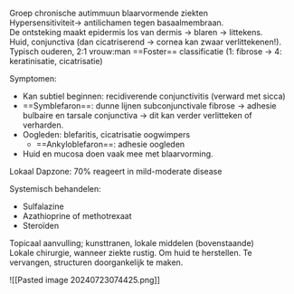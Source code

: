 Groep chronische autimmuun blaarvormende ziekten  
Hypersensitiviteit-> antilichamen tegen basaalmembraan.  
De ontsteking maakt epidermis los van dermis -> blaren -> littekens.  
Huid, conjunctiva (dan cicatriserend -> cornea kan zwaar verlittekenen!).  
Typisch ouderen, 2:1 vrouw:man 
==Foster== classificatie (1: fibrose -> 4: keratinisatie, cicatrisatie)
 
Symptomen:
- Kan subtiel beginnen: recidiverende conjunctivitis (verward met sicca)
- ==Symblefaron==: dunne lijnen subconjunctivale fibrose -> adhesie bulbaire en tarsale conjunctiva -> dit kan verder verlitteken of verharden.
- Oogleden: blefaritis, cicatrisatie oogwimpers
    - ==Ankyloblefaron==: adhesie oogleden
- Huid en mucosa doen vaak mee met blaarvorming.

Lokaal
Dapzone: 70% reageert in mild-moderate disease

Systemisch behandelen:
- Sulfalazine
- Azathioprine of methotrexaat
- Steroïden

Topicaal aanvulling; kunsttranen, lokale middelen (bovenstaande)  
Lokale chirurgie, wanneer ziekte rustig. 
Om huid te herstellen. Te vervangen, structuren doorgankelijk te maken.

![[Pasted image 20240723074425.png]]